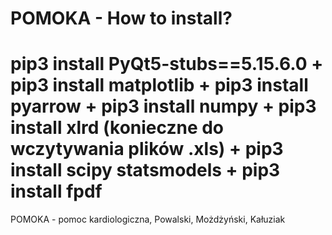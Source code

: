 # POMOKA - How to install?
# pip3 install PyQt5-stubs==5.15.6.0  + pip3 install matplotlib + pip3 install pyarrow + pip3 install numpy + pip3 install xlrd (konieczne do wczytywania plików .xls) + pip3 install scipy statsmodels + pip3 install fpdf

POMOKA - pomoc kardiologiczna, Powalski, Możdżyński, Kałuziak
